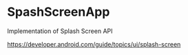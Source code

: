# SpashScreenApp

Implementation of Splash Screen API

https://developer.android.com/guide/topics/ui/splash-screen
